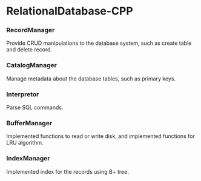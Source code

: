 # RelationalDatabase-CPP
### RecordManager
Provide CRUD manipulations to the database system, such as create table and delete record.
### CatalogManager
Manage metadata about the database tables, such as primary keys.
### Interpretor
Parse SQL commands.
### BufferManager
Implemented functions to read or write disk, and implemented functions for LRU algorithm.
### IndexManager
Implemented index for the records using B+ tree.
